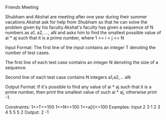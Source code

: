 Friends Meeting

Shubham and Akshat are meeting after one year during their summer vacations.Akshat ask for help from Shubham so that he can solve the problem given by his faculty.Akshat's faculty has given a sequence of N numbers as a1, a2, ..., aN and asks him to find the smallest possible value of ai * aj such that it is a prime number, where 1 <= i < j <= N

Input Format:
The first line of the input contains an integer T denoting the number of test cases.

The first line of each test case contains an integer N denoting the size of a sequence.

Second line of each test case contains N integers a1,a2,... aN

Output Format:
If it's possible to find any value of ai * aj such that it is a prime number, then print the smallest value of such ai * aj, otherwise print -1.

Constraints:
1<=T<=100
1<=N<=100
1<=a[i]<=100
Examples:
Input
2
3
1 2 3
4
5 5 5 2
Output:
2
-1
